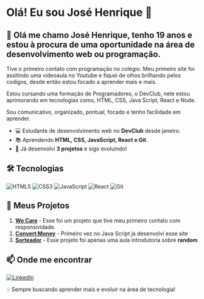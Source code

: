 # Olá! Eu sou **José Henrique** 👋

## 🚀 Olá me chamo José Henrique, tenho 19 anos e estou à procura de uma oportunidade na área de desenvolvimento web ou programação.

Tive o primeiro contato com programação no colégio. Meu primeiro site foi assitindo uma videoaula no Youtube e fiquei de olhos brilhando pelos codigos, desde então estou focado a aprender mais e mais.

Estou cursando uma formação de Programadores, o DevClub, nele estou aprimorando em tecnologias como, HTML, CSS, Java Script, React e Node.

Sou comunicativo, organizado, pontual, focado e tenho facilidade em aprender.

- 💻 Estudante de desenvolvimento web no **DevClub** desde janeiro.
- 📚 Aprendendo **HTML, CSS, JavaScript, React e Git**.
- 🔨 Já desenvolvi **3 projetos** e sigo evoluindo!

## 🛠️ Tecnologias

![HTML5](https://img.shields.io/badge/HTML5-E34F26?style=for-the-badge&logo=html5&logoColor=white)
![CSS3](https://img.shields.io/badge/CSS3-1572B6?style=for-the-badge&logo=css3&logoColor=white)
![JavaScript](https://img.shields.io/badge/JavaScript-F7DF1E?style=for-the-badge&logo=javascript&logoColor=black)
![React](https://img.shields.io/badge/React-61DAFB?style=for-the-badge&logo=react&logoColor=black)
![Git](https://img.shields.io/badge/Git-F05032?style=for-the-badge&logo=git&logoColor=white)

## 📂 Meus Projetos

1. **[We Care](https://github.com/Henriquesilva-dev/we-care)** - Esse foi um projeto que tive meu primeiro contato com responsividade.
2. **[Convert Money](https://github.com/Henriquesilva-dev/Convert-money)** - Primeiro vez no Java Script ja desenvolvi esse site
3. **[Sorteador](https://github.com/Henriquesilva-dev/sorteador)** - Esse projeto foi apenas uma aula introdutoria sobre **random**

## 📫 Onde me encontrar

[![LinkedIn](https://img.shields.io/badge/LinkedIn-0077B5?style=for-the-badge&logo=linkedin&logoColor=white)](https://www.linkedin.com/in/jose-henrique-soares/)


💡 Sempre buscando aprender mais e evoluir na área de tecnologia!
